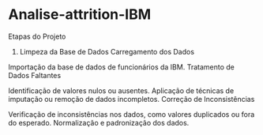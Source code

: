 # Analise-attrition-IBM

Etapas do Projeto
1. Limpeza da Base de Dados
Carregamento dos Dados

Importação da base de dados de funcionários da IBM.
Tratamento de Dados Faltantes

Identificação de valores nulos ou ausentes.
Aplicação de técnicas de imputação ou remoção de dados incompletos.
Correção de Inconsistências

Verificação de inconsistências nos dados, como valores duplicados ou fora do esperado.
Normalização e padronização dos dados.
